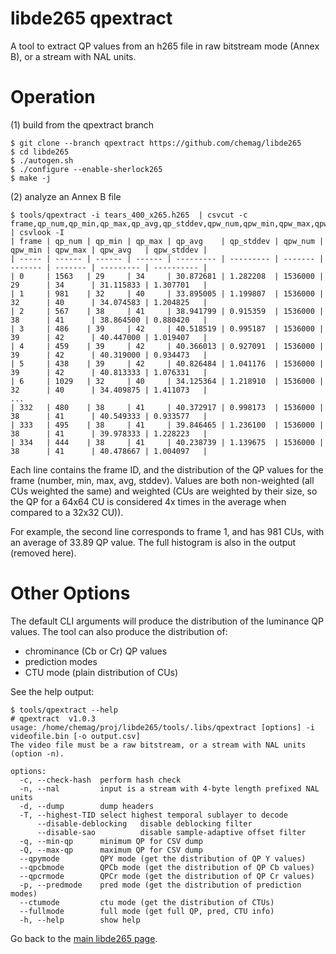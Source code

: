 # libde265 qpextract

A tool to extract QP values from an h265 file in raw bitstream mode (Annex B),
or a stream with NAL units.


# Operation

(1) build from the qpextract branch
```
$ git clone --branch qpextract https://github.com/chemag/libde265
$ cd libde265
$ ./autogen.sh
$ ./configure --enable-sherlock265
$ make -j
```

(2) analyze an Annex B file
```
$ tools/qpextract -i tears_400_x265.h265  | csvcut -c frame,qp_num,qp_min,qp_max,qp_avg,qp_stddev,qpw_num,qpw_min,qpw_max,qpw_avg,qpw_stddev | csvlook -I
| frame | qp_num | qp_min | qp_max | qp_avg    | qp_stddev | qpw_num | qpw_min | qpw_max | qpw_avg   | qpw_stddev |
| ----- | ------ | ------ | ------ | --------- | --------- | ------- | ------- | ------- | --------- | ---------- |
| 0     | 1563   | 29     | 34     | 30.872681 | 1.282208  | 1536000 | 29      | 34      | 31.115833 | 1.307701   |
| 1     | 981    | 32     | 40     | 33.895005 | 1.199807  | 1536000 | 32      | 40      | 34.074583 | 1.204825   |
| 2     | 567    | 38     | 41     | 38.941799 | 0.915359  | 1536000 | 38      | 41      | 38.864500 | 0.880420   |
| 3     | 486    | 39     | 42     | 40.518519 | 0.995187  | 1536000 | 39      | 42      | 40.447000 | 1.019407   |
| 4     | 459    | 39     | 42     | 40.366013 | 0.927091  | 1536000 | 39      | 42      | 40.319000 | 0.934473   |
| 5     | 438    | 39     | 42     | 40.826484 | 1.041176  | 1536000 | 39      | 42      | 40.813333 | 1.076331   |
| 6     | 1029   | 32     | 40     | 34.125364 | 1.218910  | 1536000 | 32      | 40      | 34.409875 | 1.411073   |
...
| 332   | 480    | 38     | 41     | 40.372917 | 0.998173  | 1536000 | 38      | 41      | 40.549333 | 0.933577   |
| 333   | 495    | 38     | 41     | 39.846465 | 1.236100  | 1536000 | 38      | 41      | 39.978333 | 1.228223   |
| 334   | 444    | 38     | 41     | 40.238739 | 1.139675  | 1536000 | 38      | 41      | 40.478667 | 1.004097   |
```

Each line contains the frame ID, and the distribution of the QP values for the frame (number, min, max, avg, stddev). Values are both non-weighted (all CUs weighted the same) and weighted (CUs are weighted by their size, so the QP for a 64x64 CU is considered 4x times in the average when compared to a 32x32 CU)).

For example, the second line corresponds to frame 1, and has 981 CUs, with an average of 33.89 QP value. The full histogram is also in the output (removed here).


# Other Options

The default CLI arguments will produce the distribution of the luminance QP values. The tool can also produce the distribution of:
* chrominance (Cb or Cr) QP values
* prediction modes
* CTU mode (plain distribution of CUs)

See the help output:
```
$ tools/qpextract --help
# qpextract  v1.0.3
usage: /home/chemag/proj/libde265/tools/.libs/qpextract [options] -i videofile.bin [-o output.csv]
The video file must be a raw bitstream, or a stream with NAL units (option -n).

options:
  -c, --check-hash  perform hash check
  -n, --nal         input is a stream with 4-byte length prefixed NAL units
  -d, --dump        dump headers
  -T, --highest-TID select highest temporal sublayer to decode
      --disable-deblocking   disable deblocking filter
      --disable-sao          disable sample-adaptive offset filter
  -q, --min-qp      minimum QP for CSV dump
  -Q, --max-qp      maximum QP for CSV dump
  --qpymode         QPY mode (get the distribution of QP Y values)
  --qpcbmode        QPCb mode (get the distribution of QP Cb values)
  --qpcrmode        QPCr mode (get the distribution of QP Cr values)
  -p, --predmode    pred mode (get the distribution of prediction modes)
  --ctumode         ctu mode (get the distribution of CTUs)
  --fullmode        full mode (get full QP, pred, CTU info)
  -h, --help        show help
```

Go back to the [main libde265 page](README.md).
